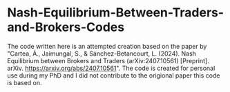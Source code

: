 # Nash-Equilibrium-Between-Traders-and-Brokers-Codes
The code written here is an attempted creation based on the paper by "Cartea, Á., Jaimungal, S., & Sánchez-Betancourt, L. (2024). Nash Equilibrium between Brokers and Traders (arXiv:2407.10561) [Preprint]. arXiv. https://arxiv.org/abs/2407.10561". The code is created for personal use during my PhD and I did not contribute to the origional paper this code is based on.
